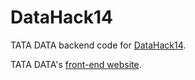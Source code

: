 DataHack14
==========

TATA DATA backend code for <a href="https://www.eventbrite.com/e/datahack14-tickets-11934894591" target="_blank">DataHack14</a>.

TATA DATA's <a href="http://1.tatadataspark.appspot.com/" target="_blank">front-end website</a>.